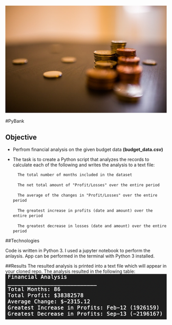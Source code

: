 ![moneyStock](Img/moneyStock.jpg)


#PyBank

## Objective

* Perfrom financial analysis on the given budget data <b>(budget_data.csv)</b>

* The task is to create a Python script that analyzes the records to calculate each of the following and writes the analysis to a text file:

		The total number of months included in the dataset
		
		The net total amount of "Profit/Losses" over the entire period
		
		The average of the changes in "Profit/Losses" over the entire period
		
		The greatest increase in profits (date and amount) over the entire period
		
		The greatest decrease in losses (date and amount) over the entire period 
		
##Technologies 

Code is written in Python 3. I used a jupyter notebook to perform the anlaysis. App can be performed in the terminal with Python 3 installed. 

##Results 
The resulted analysis is printed into a text file which will appear in your cloned repo. 
The analysis resulted in the following table: 
![PyBankResults](Img/PyBankResults.png) 